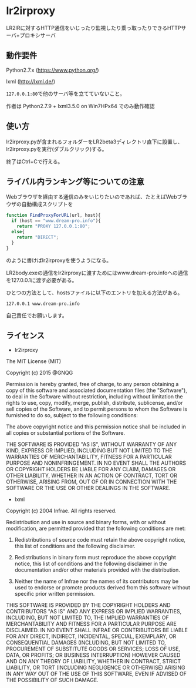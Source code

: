 lr2irproxy
======================
LR2IRに対するHTTP通信をいじったり監視したり乗っ取ったりできるHTTPサーバ+プロキシサーバ

動作要件
----------------
Python2.7.x (https://www.python.org/)

lxml (http://lxml.de/)

`127.0.0.1:80`で他のサーバ等を立てていないこと。

作者は Python2.7.9 + lxml3.5.0 on Win7HPx64 でのみ動作確認

使い方
----------------
lr2irproxy.pyが含まれるフォルダーをLR2beta3ディレクトリ直下に設置し、
lr2irproxy.pyを実行(ダブルクリック)する。

終了はCtrl+Cで行える。

ライバル内ランキング等についての注意
----------------
Webブラウザを経由する通信のみをいじりたいのであれば、たとえばWebブラウザの自動構成スクリプトを
```javascript
function FindProxyForURL(url, host){
  if (host == "www.dream-pro.info"){
    return "PROXY 127.0.0.1:80";
  else{
    return "DIRECT";
  }
} 
```
のように書けばlr2irproxyを使うようになる。

LR2body.exeの通信をlr2irproxyに渡すためにはwww.dream-pro.infoへの通信を127.0.0.1に渡す必要がある。

ひとつの方法として、hostsファイルに以下のエントリを加える方法がある。
```
127.0.0.1 www.dream-pro.info
```
自己責任でお願いします。

ライセンス
----------
* lr2irproxy

The MIT License (MIT)

Copyright (c) 2015 @GNQG

Permission is hereby granted, free of charge, to any person obtaining a copy
of this software and associated documentation files (the "Software"), to deal
in the Software without restriction, including without limitation the rights
to use, copy, modify, merge, publish, distribute, sublicense, and/or sell
copies of the Software, and to permit persons to whom the Software is
furnished to do so, subject to the following conditions:

The above copyright notice and this permission notice shall be included in all
copies or substantial portions of the Software.

THE SOFTWARE IS PROVIDED "AS IS", WITHOUT WARRANTY OF ANY KIND, EXPRESS OR
IMPLIED, INCLUDING BUT NOT LIMITED TO THE WARRANTIES OF MERCHANTABILITY,
FITNESS FOR A PARTICULAR PURPOSE AND NONINFRINGEMENT. IN NO EVENT SHALL THE
AUTHORS OR COPYRIGHT HOLDERS BE LIABLE FOR ANY CLAIM, DAMAGES OR OTHER
LIABILITY, WHETHER IN AN ACTION OF CONTRACT, TORT OR OTHERWISE, ARISING FROM,
OUT OF OR IN CONNECTION WITH THE SOFTWARE OR THE USE OR OTHER DEALINGS IN THE
SOFTWARE.

* lxml

Copyright (c) 2004 Infrae. All rights reserved.

Redistribution and use in source and binary forms, with or without
modification, are permitted provided that the following conditions are
met:

  1. Redistributions of source code must retain the above copyright
     notice, this list of conditions and the following disclaimer.
   
  2. Redistributions in binary form must reproduce the above copyright
     notice, this list of conditions and the following disclaimer in
     the documentation and/or other materials provided with the
     distribution.

  3. Neither the name of Infrae nor the names of its contributors may
     be used to endorse or promote products derived from this software
     without specific prior written permission.

THIS SOFTWARE IS PROVIDED BY THE COPYRIGHT HOLDERS AND CONTRIBUTORS
"AS IS" AND ANY EXPRESS OR IMPLIED WARRANTIES, INCLUDING, BUT NOT
LIMITED TO, THE IMPLIED WARRANTIES OF MERCHANTABILITY AND FITNESS FOR
A PARTICULAR PURPOSE ARE DISCLAIMED. IN NO EVENT SHALL INFRAE OR
CONTRIBUTORS BE LIABLE FOR ANY DIRECT, INDIRECT, INCIDENTAL, SPECIAL,
EXEMPLARY, OR CONSEQUENTIAL DAMAGES (INCLUDING, BUT NOT LIMITED TO,
PROCUREMENT OF SUBSTITUTE GOODS OR SERVICES; LOSS OF USE, DATA, OR
PROFITS; OR BUSINESS INTERRUPTION) HOWEVER CAUSED AND ON ANY THEORY OF
LIABILITY, WHETHER IN CONTRACT, STRICT LIABILITY, OR TORT (INCLUDING
NEGLIGENCE OR OTHERWISE) ARISING IN ANY WAY OUT OF THE USE OF THIS
SOFTWARE, EVEN IF ADVISED OF THE POSSIBILITY OF SUCH DAMAGE.
